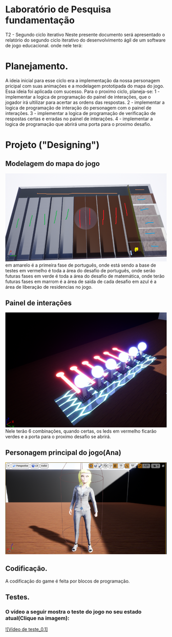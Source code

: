 # Laboratório de Pesquisa fundamentação
T2 - Segundo ciclo iterativo
Neste presente documento será apresentado o relatório do segundo ciclo iterativo do desenvolvimento ágil de um software de jogo educacional.
onde nele terá:
# Planejamento.
A ideia inicial para esse ciclo era a implementação da nossa personagem pricipal com suas animações e a modelagem prototipada do mapa do jogo.
Essa ideia foi aplicada com sucesso.
Para o proximo ciclo, planeja-se:
1 - implementar a logica de programação do painel de interações, que o jogador irá ultilizar para acertar as ordens das respostas.
2 - implementar a logica de programação de interação do personagem com o painel de interações.
3 - implementar a logica de programação de verificação de respostas certas e erradas no painel de interações.
4 - implementar a logica de programação que abrirá uma porta para o proximo desafio.
# Projeto ("Designing")
## Modelagem do mapa do jogo
![mapa](https://github.com/Laffaiety/Laboratorio-de-Pesquisa-fundamentacao_2/blob/main/mapa.png)
em amarelo é a primeira fase de português, onde está sendo a base de testes
em vermelho é toda a área do desafio de português, onde serão futuras fases
em verde é toda a área do desafio de matemática, onde terão futuras fases
em marrom é a área de saida de cada desafio
em azul é a área de liberação de residencias no jogo.

## Painel de interações
![painel](https://github.com/Laffaiety/Laboratorio-de-Pesquisa-fundamentacao_2/blob/main/painel.png)
Nele terão 6 combinações, quando certas, os leds em vermelho ficarão verdes e a porta para o proximo desafio se abrirá.
## Personagem principal do jogo(Ana)
![personagem](https://github.com/Laffaiety/Laboratorio-de-Pesquisa-fundamentacao_2/blob/main/personagem.png)
## Codificação.
A codificação do game é feita por blocos de programação.
## Testes. 
### O vídeo a seguir mostra o teste do jogo no seu estado atual(Clique na imagem):
[![Vídeo de teste_0.1] ](https://youtu.be/Gd_KkAKueoA "Vídeo de Teste_0.2")
